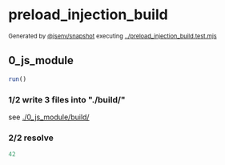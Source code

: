 # preload_injection_build

<sub>
  Generated by <a href="https://github.com/jsenv/core/tree/main/packages/independent/snapshot">@jsenv/snapshot</a> executing <a href="../preload_injection_build.test.mjs">../preload_injection_build.test.mjs</a>
</sub>

## 0_js_module

```js
run()
```

### 1/2 write 3 files into "./build/"

see [./0_js_module/build/](./0_js_module/build/)

### 2/2 resolve

```js
42
```